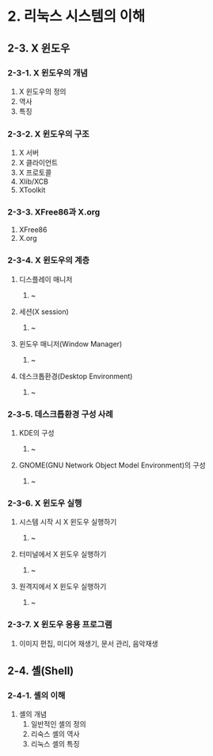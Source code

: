 # 2. 리눅스 시스템의 이해

## 2-3. X 윈도우

### 2-3-1. X 윈도우의 개념

1. X 윈도우의 정의
2. 역사
3. 특징

### 2-3-2. X 윈도우의 구조

1. X 서버
2. X 클라이언트
3. X 프로토콜
4. Xlib/XCB
5. XToolkit

### 2-3-3. XFree86과 X.org

1. XFree86
2. X.org

### 2-3-4. X 윈도우의 계층

1. 디스플레이 매니저
   1. ~

2. 세션(X session)
   1. ~

3. 윈도우 매니저(Window Manager)
   1. ~

4. 데스크톱환경(Desktop Environment)
   1. ~

### 2-3-5. 데스크톱환경 구성 사례

1. KDE의 구성
   1. ~

2. GNOME(GNU Network Object Model Environment)의 구성
   1. ~

### 2-3-6. X 윈도우 실행

1. 시스템 시작 시 X 윈도우 실행하기
   1. ~

2. 터미널에서 X 윈도우 실행하기
   1. ~

3. 원격지에서 X 윈도우 실행하기
   1. ~

### 2-3-7. X 윈도우 응용 프로그램

1. 이미지 편집, 미디어 재생기, 문서 관리, 음악재생

## 2-4. 셸(Shell)

### 2-4-1. 셸의 이해

1. 셸의 개념
   1. 일반적인 셸의 정의
   2. 리숙스 셸의 역사
   3. 리눅스 셸의 특징
